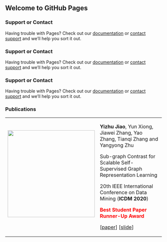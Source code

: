 ## Welcome to GitHub Pages

### Support or Contact

Having trouble with Pages? Check out our [documentation](https://docs.github.com/categories/github-pages-basics/) or [contact support](https://support.github.com/contact) and we’ll help you sort it out.

### Support or Contact

Having trouble with Pages? Check out our [documentation](https://docs.github.com/categories/github-pages-basics/) or [contact support](https://support.github.com/contact) and we’ll help you sort it out.

### Support or Contact

Having trouble with Pages? Check out our [documentation](https://docs.github.com/categories/github-pages-basics/) or [contact support](https://support.github.com/contact) and we’ll help you sort it out.

### Publications

<table class="imgtable">
  <tr>
    <td>
      <img src="SubgCon/model.png" width="280px"  />&nbsp;
    </td>
    <td align="left">
      <p><b>Yizhu Jiao</b>, Yun Xiong, Jiawei Zhang, Yao Zhang, Tianqi Zhang and Yangyong Zhu</p>
      <p>Sub-graph Contrast for Scalable Self-Supervised Graph Representation Learning</p>
      <p> 20th IEEE International Conference on Data Mining (<b>ICDM 2020</b>) </p>
      <p style="color:red"> <b>Best Student Paper Runner-Up Award</b> </p>
      <p> [<a href="SubgCon/paper.pdf">paper</a>] [<a href="SubgCon/slide.pdf">slide</a>] </p>
      <!--<p>[<a href="CV_chen.pdf">CV</a>]</p>-->
    </td>
 </tr>
</table>
